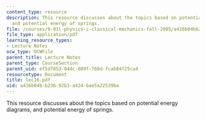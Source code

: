 ```yaml
---
content_type: resource
description: This resource discusses about the topics based on potential energy diagrams,
  and potential energy of springs.
file: /courses/8-01l-physics-i-classical-mechanics-fall-2005/a416b04bb23692b3a424bae5a22539ba_lec16.pdf
file_type: application/pdf
learning_resource_types:
- Lecture Notes
ocw_type: OCWFile
parent_title: Lecture Notes
parent_type: CourseSection
parent_uid: ef5d7853-04dc-089f-760d-fcab84f25ca4
resourcetype: Document
title: lec16.pdf
uid: a416b04b-b236-92b3-a424-bae5a22539ba
---
```

This resource discusses about the topics based on potential energy diagrams, and potential energy of springs.

